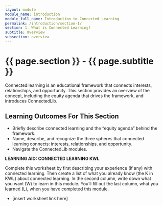 ```yaml
---
layout: module
module_name: introduction
module_full_name: Introduction to Connected Learning
permalink: /introduction/section-1/
section: 1. What is Connected Learning?
subtitle: Overview
subsection: overview
---
```


# {{ page.section }} - {{ page.subtitle }}

Connected learning is an educational framework that connects interests, relationships, and opportunity. This section provides an overview of the concept, including the equity agenda that drives the framework, and introduces ConnectedLib. 

## Learning Outcomes For This Section
<ul class="fancy"><li>Briefly describe connected learning and the “equity agenda” behind the framework.</li>
<li>Name, describe, and recognize the three spheres that connected learning connects: interests, relationships, and opportunity.</li>
<li>Navigate the ConnectedLib modules.</li>
</ul>

<div class="reflection"><p><b>LEARNING AID: CONNECTED LEARNING KWL</b></p>
<p>Complete this worksheet by first describing your experience (if any) with connected learning. Then create a list of what you already know (the K in KWL) about connected learning. In the second column, write down what you want (W) to learn in this module. You’ll fill out the last column, what you learned (L), when you have completed this module.</p>
<ul><li>[insert worksheet link here]</li></ul>
</div>

